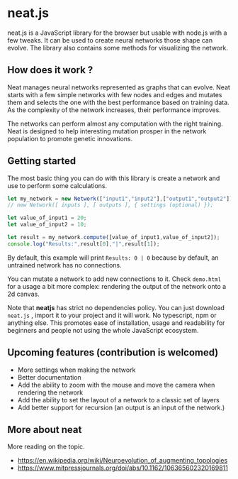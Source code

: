 # neat.js

neat.js is a JavaScript library for the browser but usable with node.js with a few tweaks. It can be used to create neural networks those shape can evolve. The library also contains some methods for visualizing the network.

## How does it work ?

Neat manages neural networks represented as graphs that can evolve. Neat starts with a few simple networks with few nodes and edges and mutates them and selects the one with the best performance based on training data. As the complexity of the network increases, their performance improves.

The networks can perform almost any computation with the right training. Neat is designed to help interesting mutation prosper in the network population to promote genetic innovations.

## Getting started

The most basic thing you can do with this library is create a network and use to perform some calculations.

```js
let my_network = new Network(["input1","input2"],["output1","output2"]);
// new Network([ inputs ], [ outputs ], { settings (optional) });

let value_of_input1 = 20;
let value_of_input2 = 10;

let result = my_network.compute([value_of_input1,value_of_input2]);
console.log("Results:",result[0],"|",result[1]);
```

By default, this example will print `Results: 0 | 0` because by default, an untrained network has no connections.

You can mutate a network to add new connections to it. Check `demo.html` for a usage a bit more complex: rendering the output of the network onto a 2d canvas.

Note that **neatjs** has strict no dependencies policy. You can just download `neat.js` , import it to your project and it will work. No typescript, npm or anything else. This promotes ease of installation, usage and readability for beginners and people not using the whole JavaScript ecosystem.

## Upcoming features (contribution is welcomed)

- More settings when making the network
- Better documentation
- Add the ability to zoom with the mouse and move the camera when rendering the network
- Add the ability to set the layout of a network to a classic set of layers
- Add better support for recursion (an output is an input of the network.)

## More about neat

More reading on the topic.

- https://en.wikipedia.org/wiki/Neuroevolution_of_augmenting_topologies
- https://www.mitpressjournals.org/doi/abs/10.1162/106365602320169811